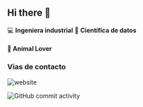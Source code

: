 ## Hi there 👋

:computer: **Ingeniera industrial**
:pencil: **Científica de datos**

#### 🐶 **Animal Lover**

### Vías de contacto

![website](https://www.linkedin.com/in/yocelin-saba-vivas-8b452b23a
)

![GitHub commit activity](https://img.shields.io/github/commit-activity/m/ysabasv/ysabasv)
